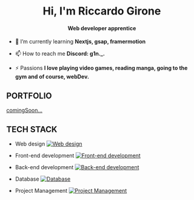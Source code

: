 <h1 align="center">Hi, I'm Riccardo Girone</h1>
<h4 align="center">Web developer apprentice</h4>



-   🌱 I’m currently learning **Nextjs, gsap, framermotion**

-   📫 How to reach me **Discord: g1n._.**

-   ⚡ Passions **I love playing video games, reading manga, going to the gym and of course, webDev.**


<h2>PORTFOLIO</h2>

[comingSoon...](https://github.com/riccardo-girone)





<h2>TECH STACK</h2>

 -   Web design
    [![Web design](https://skillicons.dev/icons?i=figma,xd&perline=3)](https://skillicons.dev)

 -   Front-end development
    [![Front-end development](https://skillicons.dev/icons?i=html,css,tailwind,sass,js,react,nextjs&perline=3)](https://skillicons.dev)

 -   Back-end development
    [![Back-end development](https://skillicons.dev/icons?i=php&perline=3)](https://skillicons.dev)

 -   Database
    [![Database](https://skillicons.dev/icons?i=mongodb&perline=3)](https://skillicons.dev)

 -   Project Management
    [![Project Management](https://skillicons.dev/icons?i=git,github&perline=3)](https://skillicons.dev)
